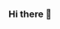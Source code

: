 ### Hi there 👋

<!--
**anchove/anchove** is a ✨ lil_special_ ✨fish repository because its `README.md` (this file) appears on your GitHub profile.

Here are some ideas to get you started:

- 🔭 I’m currently working on ... recovery
- 🌱 I’m currently learning ...G.E.D
- 👯 I’m looking to collaborate on ...
- 🤔 I’m looking for help with ... Trigger's
- 💬 Ask me about ...
- 📫 How to reach me: ...(380)867-8299
- 😄 Pronouns: ...
- ⚡ Fun fact: ...
-->
